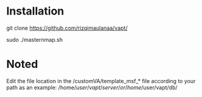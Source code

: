 # Installation
git clone https://github.com/rizqimaulanaa/vapt/

sudo ./masternmap.sh

# Noted
Edit the file location in the /customVA/template_msf_* file according to your path
as an example:
/home/$user/vapt/server/
or
/home/$user/vapt/db/
